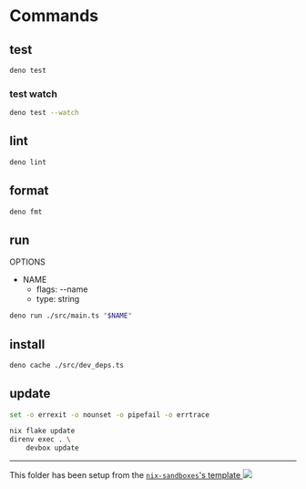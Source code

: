 # Commands

## test

```sh
deno test
```

### test watch

```sh
deno test --watch
```

## lint

```sh
deno lint
```

## format

```sh
deno fmt
```

## run

OPTIONS

- NAME
  - flags: --name
  - type: string

```sh
deno run ./src/main.ts "$NAME"
```

## install

```sh
deno cache ./src/dev_deps.ts
```

## update

```bash
set -o errexit -o nounset -o pipefail -o errtrace

nix flake update
direnv exec . \
    devbox update
```

---

<!-- markdownlint-disable-next-line MD045 -->

This folder has been setup from the
[`nix-sandboxes`'s template ![](https://img.shields.io/gitlab/stars/pinage404/nix-sandboxes?style=social)](https://gitlab.com/pinage404/nix-sandboxes)
